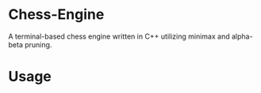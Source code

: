 # Chess-Engine
A terminal-based chess engine written in C++ utilizing minimax and alpha-beta pruning.

# Usage
